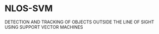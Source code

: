 # NLOS-SVM
DETECTION AND TRACKING OF OBJECTS OUTSIDE THE LINE OF SIGHT USING SUPPORT VECTOR MACHINES
